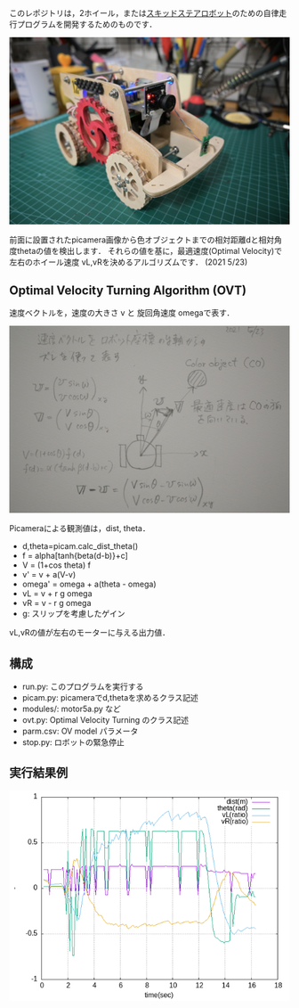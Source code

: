 このレポジトリは，2ホイール，または[スキッドステアロボット](https://github.com/HondaLab/SSR2)のための自律走行プログラムを開発するためのものです．

<img src='https://github.com/HondaLab/2D_OVTurning/blob/honda/SSR2.JPG' width=600>

前面に設置されたpicamera画像から色オブジェクトまでの相対距離dと相対角度thetaの値を検出します．
それらの値を基に，最適速度(Optimal Velocity)で左右のホイール速度 vL,vRを決めるアルゴリズムです．
(2021 5/23)


## Optimal Velocity Turning Algorithm (OVT)
速度ベクトルを，速度の大きさ v と 旋回角速度 omegaで表す．

<img src='https://github.com/HondaLab/2D_OVTurning/blob/honda/OVTurning.JPG' width=600>

Picameraによる観測値は，dist, theta．
  * d,theta=picam.calc_dist_theta()
  * f = alpha[tanh{beta(d-b)}+c]
  * V = (1+cos theta) f
  * v' = v + a(V-v)
  * omega' = omega + a(theta - omega)
  * vL = v + r g omega  
  * vR = v - r g omega
  * g: スリップを考慮したゲイン

vL,vRの値が左右のモーターに与える出力値．

## 構成
  * run.py: このプログラムを実行する
  * picam.py: picameraでd,thetaを求めるクラス記述
  * modules/: motor5a.py など
  * ovt.py: Optimal Velocity Turning のクラス記述
  * parm.csv: OV model パラメータ
  * stop.py: ロボットの緊急停止

## 実行結果例
<img src='https://github.com/HondaLab/2D_OVTurning/blob/honda/result.png' width=600>
  

